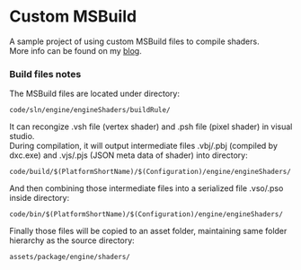 # Custom MSBuild
A sample project of using custom MSBuild files to compile shaders.  
More info can be found on my [blog](http://simonstechblog.blogspot.com/2019/06/msbuild-custom-build-tools-notes.html).  

### Build files notes
The MSBuild files are located under directory:

    code/sln/engine/engineShaders/buildRule/

It can recongize .vsh file (vertex shader) and .psh file (pixel shader) in visual studio.  
During compilation, it will output intermediate files .vbj/.pbj (compiled by dxc.exe) and .vjs/.pjs (JSON meta data of shader) into directory:

    code/build/$(PlatformShortName)/$(Configuration)/engine/engineShaders/

And then combining those intermediate files into a serialized file .vso/.pso inside directory:

    code/bin/$(PlatformShortName)/$(Configuration)/engine/engineShaders/

Finally those files will be copied to an asset folder, maintaining same folder hierarchy as the source directory:

    assets/package/engine/shaders/

